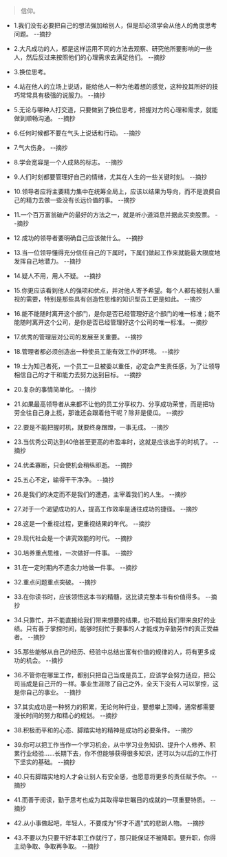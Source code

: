 >信仰。

- 1.我们没有必要把自己的想法强加给别人，但是却必须学会从他人的角度思考问题。 --摘抄

- 2.大凡成功的人，都是这样运用不同的方法去观察、研究他所要影响的一些人，然后反过来按照他们的心理需求去满足他们。 --摘抄

- 3.换位思考。

- 4.站在他人的立场上说话，能给他人一种为他着想的感觉，这种投其所好的技巧常常具有极强的说服力。 --摘抄

- 5.无论与哪种人打交道，只要做到了换位思考，把握对方的心理和需求，就能做到顺畅沟通。 --摘抄

- 6.任何时候都不要在气头上说话和行动。 --摘抄

- 7.气大伤身。 --摘抄

- 8.学会宽容是一个人成熟的标志。 --摘抄

- 9.人们时刻都要管理好自己的情绪，尤其在人生的一些关键时刻。 --摘抄

- 10.领导者应将主要精力集中在统筹全局上，应该以结果为导向，而不是浪费自己的精力去做一些没有长远价值的事。 --摘抄

- 11.一个百万富翁破产的最好的方法之一，就是听小道消息并据此买卖股票。 --摘抄

- 12.成功的领导者要明确自己应该做什么。 --摘抄

- 13.当一位领导懂得充分信任自己的下属时，下属们做起工作来就能最大限度地发挥自己地潜力。 --摘抄

- 14.疑人不用，用人不疑。 --摘抄

- 15.你更应该看到他人的强项和优点，并对他人寄予希望。每个人都有被别人重视的需要，特别是那些具有创造性思维的知识型员工更是如此。 --摘抄

- 16.能不能随时离开这个部门，是你是否已经管理好这个部门的唯一标准；能不能随时离开这个公司，是你是否已经管理好这个公司的唯一标准。 --摘抄

- 17.优秀的管理层对公司的发展至关重要。 --摘抄

- 18.管理者都必须创造出一种使员工能有效工作的环境。 --摘抄

- 19.士为知己者死，一个员工一旦被委以重任，必定会产生责任感，为了让领导相信自己的才干和能力去努力达到目标。 --摘抄

- 20.复杂的事情简单化。 --摘抄

- 21.如果最高领导者从来都不让他的员工分享权力、分享成功荣誉，而是把功劳全往自己身上揽，那谁还会跟着他干呢？除非是傻瓜。 --摘抄

- 22.要是不能把握时机，就要终身蹭蹬，一事无成。 --摘抄

- 23.当优秀公司达到40倍甚至更高的市盈率时，这就是应该出手的时机了。 --摘抄

- 24.优柔寡断，只会使机会稍纵即逝。 --摘抄

- 25.五心不定，输得干干净净。 --摘抄

- 26.是我们的决定而不是我们的遭遇，主宰着我们的人生。 --摘抄

- 27.对于一个渴望成功的人，提高工作效率是通往成功的捷径。 --摘抄

- 28.这是一个重视过程，更重视结果的年代。 --摘抄

- 29.现代社会是一个讲究效能的时代。 --摘抄

- 30.培养重点思维，一次做好一件事。 --摘抄

- 31.在一定时期内不遗余力地做一件事。 --摘抄

- 32.重点问题重点突破。 --摘抄

- 33.在你读书时，应该领悟这本书的精髓，这比读完整本书有价值得多。 --摘抄

- 34.只靠忙，并不能直接给我们带来想要的结果，也不能给我们带来良好的业绩。只有善于掌控时间，能够时刻忙于要事的人才能成为辛勤劳作的真正受益者。 --摘抄

- 35.那些能够从自己的经历、经验中总结出富有价值的规律的人，将有更多成功的机会。 --摘抄

- 36.不管你在哪里工作，都别只把自己当成是员工，应该学会努力适应，把公司当成是自己开的一样。事业生涯除了自己之外，全天下没有人可以掌控，这是你自己的事业。 --摘抄

- 37.其实成功是一种努力的积累，无论何种行业，要想攀上顶峰，通常都需要漫长时间的努力和精心的规划。 --摘抄

- 38.积极而平和的心态、脚踏实地的精神是成功的必要条件。 --摘抄

- 39.你可以把工作当作一个学习机会，从中学习业务知识、提升个人修养、积累行业经验......长期下去，你不但能够获得很多知识，还可以为以后的工作打下坚实的基础。 --摘抄

- 40.只有脚踏实地的人才会让别人有安全感，也愿意将更多的责任赋予你。 --摘抄

- 41.而善于阅读，勤于思考也成为其取得举世瞩目的成就的一项重要特质。 --摘抄

- 42.从小事做起吧，年轻人，不要成为"怀才不遇"式的悲剧人物。 --摘抄

- 43.不要以为只要干好本职工作就行了，那只能保证不被降职。要升职，你得主动争取、争取再争取。 --摘抄
